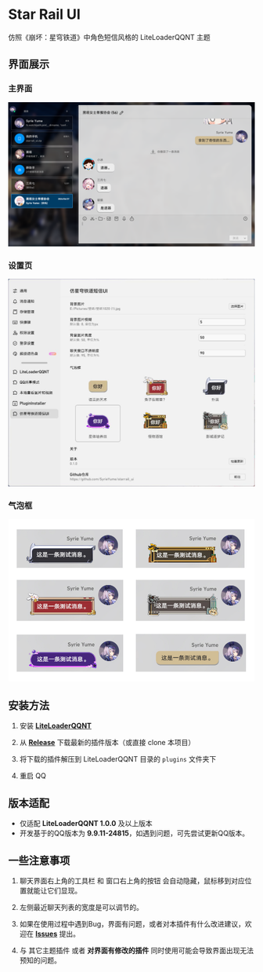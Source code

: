 # Star Rail UI
仿照《崩坏：星穹铁道》中角色短信风格的 LiteLoaderQQNT 主题

## 界面展示
### 主界面
!["main"](screenshots/main.png)

### 设置页
![setting](screenshots/settings.jpg)

### 气泡框
![bubles](screenshots/bubbles.jpg)


## 安装方法
1. 安装 **[LiteLoaderQQNT](https://liteloaderqqnt.github.io/)**
1. 从 **[Release](https://github.com/SyrieYume/starrail_ui/releases)** 下载最新的插件版本（或直接 clone 本项目）

2. 将下载的插件解压到 LiteLoaderQQNT 目录的 `plugins` 文件夹下

3. 重启 QQ


## 版本适配
- 仅适配 **LiteLoaderQQNT 1.0.0** 及以上版本
- 开发基于的QQ版本为 **9.9.11-24815**，如遇到问题，可先尝试更新QQ版本。


## 一些注意事项
1. 聊天界面右上角的工具栏 和 窗口右上角的按钮 会自动隐藏，鼠标移到对应位置就能让它们显现。

2. 左侧最近聊天列表的宽度是可以调节的。

3. 如果在使用过程中遇到Bug，界面有问题，或者对本插件有什么改进建议，欢迎在 **[Issues](https://github.com/SyrieYume/starrail_ui/issues)** 提出。

4. 与 其它主题插件 或者 **对界面有修改的插件** 同时使用可能会导致界面出现无法预知的问题。
